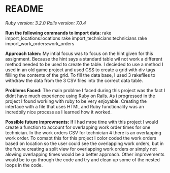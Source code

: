 # README



*Ruby version: 3.2.0*
*Rails version: 7.0.4* 

**Run the following commands to import data:**
rake import_locations:locations
rake import_technicians:technicians
rake import_work_orders:work_orders


**Approach taken:**
My intial focus was to focus on the hint given for this assignment. Because the hint says a standard table wil not work a different method needed to be used to create the table. I decieded to use a method I used in an old game project and used CSS to create a grid with div tags filliing the contents of the grid. To fill the data base, I used 3 rakefiles to withdraw the data from the 3 CSV files into the correct data table.

**Problems Faced:**
The main problme I faced during this project was the fact I didnt have much experience using Ruby on Rails. As i progressed in the project I found working with ruby to be very enjoyable. Creating the interface with a file that uses HTML and Ruby functionality was an incredbily nice process as I learned how it worked. 

**Possible future improvments:**
If I had mroe time with this project I would create a function to account for overlapping work order times for one technician. In the work orders CSV for technician 4 there is an overlapping work order. To comabt this for this project I color coded the work orders based on location so the user could see the overlapping work orders, but in the future creating a split view for overlapping work orders or simply not alowing overlapping times would be a better approach. Other improvements would be to go through the code and try and clean up some of the nested loops in the code.
